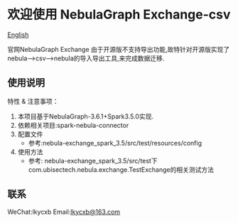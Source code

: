 # 欢迎使用 NebulaGraph Exchange-csv

[English](https://github.com/lkycxb/nebula-exchange-csv/blob/main/README.md)

官网NebulaGraph Exchange 由于开源版不支持导出功能,故特针对开源版实现了nebula-->csv-->nebula的导入导出工具,来完成数据迁移.

## 使用说明

特性 & 注意事项：

1. 本项目基于NebulaGraph-3.6.1+Spark3.5.0实现.
2. 依赖相关项目:spark-nebula-connector
3. 配置文件
    - 参考:nebula-exchange_spark_3.5/src/test/resources/config
4. 使用方法
    - 参考: nebula-exchange_spark_3.5/src/test下com.ubisectech.nebula.exchange.TestExchange的相关测试方法

## 联系
WeChat:lkycxb 
Email:lkycxb@163.com


